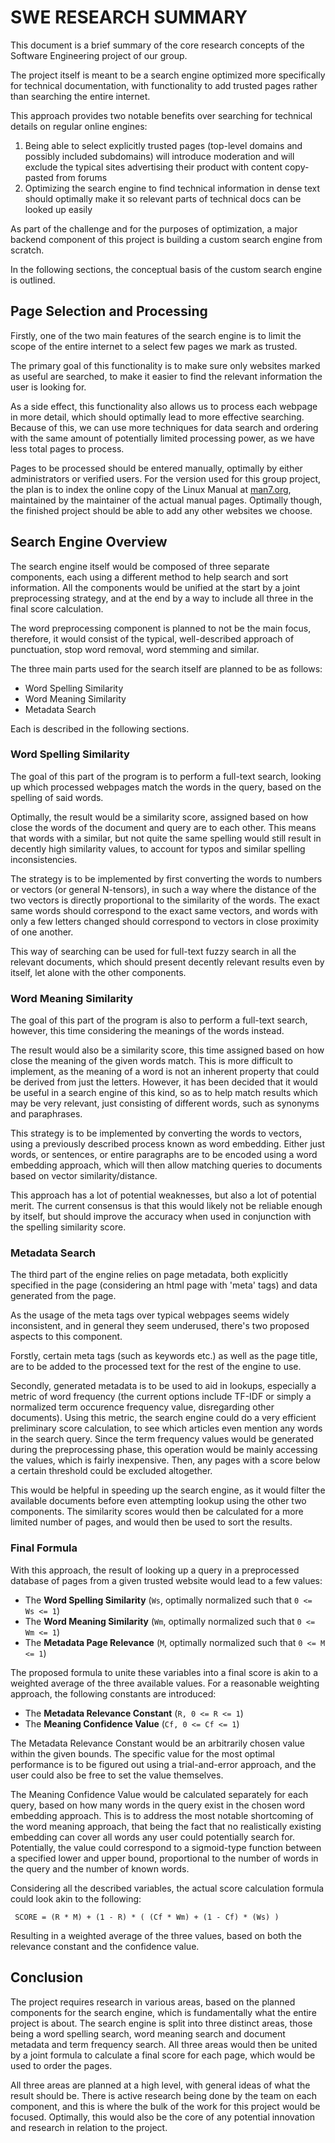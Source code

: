 # SWE RESEARCH SUMMARY

This document is a brief summary of the core research concepts of the Software Engineering project of our group.

The project itself is meant to be a search engine optimized more specifically for technical documentation, with functionality to add trusted pages rather than searching the entire internet.

This approach provides two notable benefits over searching for technical details on regular online engines:

1. Being able to select explicitly trusted pages (top-level domains and possibly included subdomains) will introduce moderation and will exclude the typical sites advertising their product with content copy-pasted from forums
2. Optimizing the search engine to find technical information in dense text should optimally make it so relevant parts of technical docs can be looked up easily

As part of the challenge and for the purposes of optimization, a major backend component of this project is building a custom search engine from scratch.

In the following sections, the conceptual basis of the custom search engine is outlined.

## Page Selection and Processing

Firstly, one of the two main features of the search engine is to limit the scope of the entire internet to a select few pages we mark as trusted.

The primary goal of this functionality is to make sure only websites marked as useful are searched, to make it easier to find the relevant information the user is looking for.

As a side effect, this functionality also allows us to process each webpage in more detail, which should optimally lead to more effective searching.
Because of this, we can use more techniques for data search and ordering with the same amount of potentially limited processing power, as we have less total pages to process.

Pages to be processed should be entered manually, optimally by either administrators or verified users.
For the version used for this group project, the plan is to index the online copy of the Linux Manual at [man7.org](man7.org), maintained by the maintainer of the actual manual pages.
Optimally though, the finished project should be able to add any other websites we choose.

## Search Engine Overview

The search engine itself would be composed of three separate components, each using a different method to help search and sort information.
All the components would be unified at the start by a joint preprocessing strategy, and at the end by a way to include all three in the final score calculation.

The word preprocessing component is planned to not be the main focus, therefore, it would consist of the typical, well-described approach of punctuation, stop word removal, word stemming and similar.

The three main parts used for the search itself are planned to be as follows:

- Word Spelling Similarity
- Word Meaning Similarity
- Metadata Search

Each is described in the following sections.

### Word Spelling Similarity

The goal of this part of the program is to perform a full-text search, looking up which processed webpages match the words in the query, based on the spelling of said words.

Optimally, the result would be a similarity score, assigned based on how close the words of the document and query are to each other.
This means that words with a similar, but not quite the same spelling would still result in decently high similarity values, to account for typos and similar spelling inconsistencies.

The strategy is to be implemented by first converting the words to numbers or vectors (or general N-tensors), in such a way where the distance of the two vectors is directly proportional to the similarity of the words.
The exact same words should correspond to the exact same vectors, and words with only a few letters changed should correspond to vectors in close proximity of one another.

This way of searching can be used for full-text fuzzy search in all the relevant documents, which should present decently relevant results even by itself, let alone with the other components.

### Word Meaning Similarity

The goal of this part of the program is also to perform a full-text search, however, this time considering the meanings of the words instead.

The result would also be a similarity score, this time assigned based on how close the meaning of the given words match.
This is more difficult to implement, as the meaning of a word is not an inherent property that could be derived from just the letters.
However, it has been decided that it would be useful in a search engine of this kind, so as to help match results which may be very relevant, just consisting of different words, such as synonyms and paraphrases.

This strategy is to be implemented by converting the words to vectors, using a previously described process known as word embedding.
Either just words, or sentences, or entire paragraphs are to be encoded using a word embedding approach, which will then allow matching queries to documents based on vector similarity/distance.

This approach has a lot of potential weaknesses, but also a lot of potential merit.
The current consensus is that this would likely not be reliable enough by itself, but should improve the accuracy when used in conjunction with the spelling similarity score.

### Metadata Search

The third part of the engine relies on page metadata, both explicitly specified in the page (considering an html page with 'meta' tags) and data generated from the page.

As the usage of the meta tags over typical webpages seems widely inconsistent, and in general they seem underused, there's two proposed aspects to this component.

Forstly, certain meta tags (such as keywords etc.) as well as the page title, are to be added to the processed text for the rest of the engine to use.

Secondly, generated metadata is to be used to aid in lookups, especially a metric of word frequency (the current options include TF-IDF or simply a normalized term occurence frequency value, disregarding other documents).
Using this metric, the search engine could do a very efficient preliminary score calculation, to see which articles even mention any words in the search query.
Since the term frequency values would be generated during the preprocessing phase, this operation would be mainly accessing the values, which is fairly inexpensive.
Then, any pages with a score below a certain threshold could be excluded altogether.

This would be helpful in speeding up the search engine, as it would filter the available documents before even attempting lookup using the other two components.
The similarity scores would then be calculated for a more limited number of pages, and would then be used to sort the results.

### Final Formula

With this approach, the result of looking up a query in a preprocessed database of pages from a given trusted website would lead to a few values:

- The **Word Spelling Similarity** (`Ws`, optimally normalized such that `0 <= Ws <= 1`)
- The **Word Meaning Similarity** (`Wm`, optimally normalized such that `0 <= Wm <= 1`)
- The **Metadata Page Relevance** (`M`, optimally normalized such that `0 <= M <= 1`)

The proposed formula to unite these variables into a final score is akin to a weighted average of the three available values.
For a reasonable weighting approach, the following constants are introduced:

- The **Metadata Relevance Constant** (`R, 0 <= R <= 1`)
- The **Meaning Confidence Value** (`Cf, 0 <= Cf <= 1`)

The Metadata Relevance Constant would be an arbitrarily chosen value within the given bounds.
The specific value for the most optimal performance is to be figured out using a trial-and-error approach, and the user could also be free to set the value themselves.

The Meaning Confidence Value would be calculated separately for each query, based on how many words in the query exist in the chosen word embedding approach.
This is to address the most notable shortcoming of the word meaning approach, that being the fact that no realistically existing embedding can cover all words any user could potentially search for.
Potentially, the value could correspond to a sigmoid-type function between a specified lower and upper bound, proportional to the number of words in the query and the number of known words.

Considering all the described variables, the actual score calculation formula could look akin to the following:

```
 SCORE = (R * M) + (1 - R) * ( (Cf * Wm) + (1 - Cf) * (Ws) )
```

Resulting in a weighted average of the three values, based on both the relevance constant and the confidence value.

## Conclusion

The project requires research in various areas, based on the planned components for the search engine, which is fundamentally what the entire project is about.
The search engine is split into three distinct areas, those being a word spelling search, word meaning search and document metadata and term frequency search.
All three areas would then be united by a joint formula to calculate a final score for each page, which would be used to order the pages.

All three areas are planned at a high level, with general ideas of what the result should be.
There is active research being done by the team on each component, and this is where the bulk of the work for this project would be focused.
Optimally, this would also be the core of any potential innovation and research in relation to the project.

